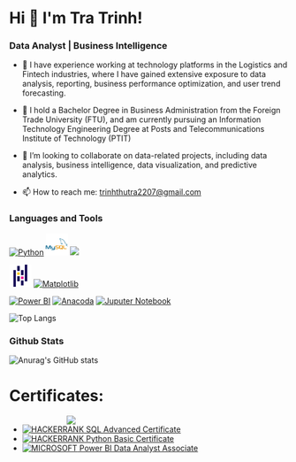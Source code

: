 # Hi 👋 I'm Tra Trinh!

### Data Analyst | Business Intelligence 

- 🔭  I have experience working at technology platforms in the Logistics and Fintech industries, where I have gained extensive exposure to data analysis, reporting, business performance optimization, and user trend forecasting.

- 🌱  I hold a Bachelor Degree in Business Administration from the Foreign Trade University (FTU), and am currently pursuing an Information Technology Engineering Degree at Posts and Telecommunications Institute of Technology (PTIT)

- 👯 I’m looking to collaborate on data-related projects, including data analysis, business intelligence, data visualization, and predictive analytics.

- 📫 How to reach me: trinhthutra2207@gmail.com

### Languages and Tools
[<img alt="Python" width="40px" src="https://upload.wikimedia.org/wikipedia/commons/1/1f/Python_logo_01.svg" />](https://www.python.org/)
[<img alt="MySQL" width="40px" src="https://raw.githubusercontent.com/devicons/devicon/master/icons/mysql/mysql-original-wordmark.svg" />](https://www.mysql.com/)
<img src="https://img.icons8.com/color/48/000000/microsoft-sql-server.png"/>

[<img alt="Pandas" width="40px" src="https://raw.githubusercontent.com/devicons/devicon/2ae2a900d2f041da66e950e4d48052658d850630/icons/pandas/pandas-original.svg" />](https://pandas.pydata.org/)
[<img alt="Matplotlib" width="40px" src="https://upload.wikimedia.org/wikipedia/commons/thumb/0/01/Created_with_Matplotlib-logo.svg/2048px-Created_with_Matplotlib-logo.svg.png" />](https://matplotlib.org/)

[<img alt="Power BI" width="40px" src="https://upload.wikimedia.org/wikipedia/commons/thumb/c/cf/New_Power_BI_Logo.svg/630px-New_Power_BI_Logo.svg.png" />](https://powerbi.microsoft.com/en-us/)
[<img alt="Anacoda" width="40px" src="https://prod-backend-company-uploads-transcend-io.s3.amazonaws.com/8d6dc27b-6eef-4afc-8e75-1e1ac922e35f/e8d51866-cab8-4ea9-9ab7-b72dea449a4f" />](https://www.anaconda.com/)
[<img alt="Juputer Notebook" width="40px" src="https://upload.wikimedia.org/wikipedia/commons/thumb/3/38/Jupyter_logo.svg/1200px-Jupyter_logo.svg.png" />](https://jupyter.org/)

![Top Langs](https://github-readme-stats.vercel.app/api/top-langs/?username=TraTrinh&layout=compact)

### Github Stats
![Anurag's GitHub stats](https://github-readme-stats.vercel.app/api?username=TraTrinh&show_icons=true&theme=tokyonight)  

# Certificates:
<img align="right" width="400" src="https://github.githubassets.com/images/modules/profile/profile-joined-github.svg">

- [![HACKERRANK](https://img.shields.io/badge/-HACKERRANK-green) SQL Advanced Certificate](https://www.hackerrank.com/certificates/381319befd84)
- [![HACKERRANK](https://img.shields.io/badge/-HACKERRANK-green) Python Basic Certificate](https://www.hackerrank.com/certificates/5561bae1270c)
- [![MICROSOFT](https://img.shields.io/badge/-MICROSOFT-blue) Power BI Data Analyst Associate](https://learn.microsoft.com/api/credentials/share/en-us/ThuTrTrnh-5869/16DC2585205A29D3?sharingId=E17169D6FB9F9EAF)
